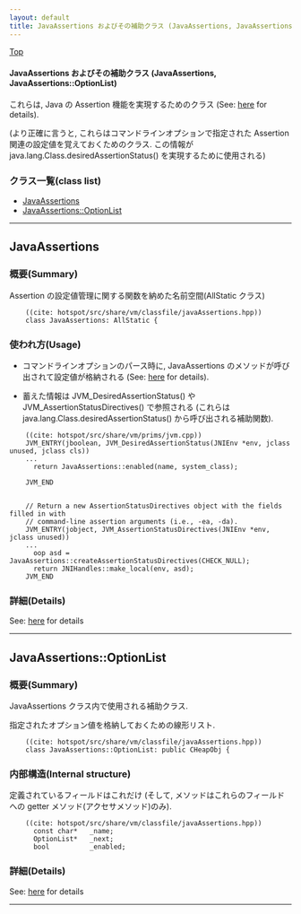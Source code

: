 ```yaml
---
layout: default
title: JavaAssertions およびその補助クラス (JavaAssertions, JavaAssertions::OptionList)
---
```

[Top](../index.html)

#### JavaAssertions およびその補助クラス (JavaAssertions, JavaAssertions::OptionList)

これらは, Java の Assertion 機能を実現するためのクラス (See: [here](no7882m9N.html) for details).

(より正確に言うと, これらはコマンドラインオプションで指定された Assertion 関連の設定値を覚えておくためのクラス.
この情報が java.lang.Class.desiredAssertionStatus() を実現するために使用される)



### クラス一覧(class list)

  * [JavaAssertions](#noLOxxXMgO)
  * [JavaAssertions::OptionList](#nobfhRsLfA)


---
## <a name="noLOxxXMgO" id="noLOxxXMgO">JavaAssertions</a>

### 概要(Summary)
Assertion の設定値管理に関する関数を納めた名前空間(AllStatic クラス)


```
    ((cite: hotspot/src/share/vm/classfile/javaAssertions.hpp))
    class JavaAssertions: AllStatic {
```

### 使われ方(Usage)
* コマンドラインオプションのパース時に,
  JavaAssertions のメソッドが呼び出されて設定値が格納される (See: [here](no7882m9N.html) for details).

* 蓄えた情報は JVM_DesiredAssertionStatus() や JVM_AssertionStatusDirectives() で参照される
  (これらは java.lang.Class.desiredAssertionStatus() から呼び出される補助関数).


```
    ((cite: hotspot/src/share/vm/prims/jvm.cpp))
    JVM_ENTRY(jboolean, JVM_DesiredAssertionStatus(JNIEnv *env, jclass unused, jclass cls))
    ...
      return JavaAssertions::enabled(name, system_class);
    
    JVM_END
    
    
    // Return a new AssertionStatusDirectives object with the fields filled in with
    // command-line assertion arguments (i.e., -ea, -da).
    JVM_ENTRY(jobject, JVM_AssertionStatusDirectives(JNIEnv *env, jclass unused))
    ...
      oop asd = JavaAssertions::createAssertionStatusDirectives(CHECK_NULL);
      return JNIHandles::make_local(env, asd);
    JVM_END
```




### 詳細(Details)
See: [here](../doxygen/classJavaAssertions.html) for details

---
## <a name="nobfhRsLfA" id="nobfhRsLfA">JavaAssertions::OptionList</a>

### 概要(Summary)
JavaAssertions クラス内で使用される補助クラス.

指定されたオプション値を格納しておくための線形リスト.


```
    ((cite: hotspot/src/share/vm/classfile/javaAssertions.hpp))
    class JavaAssertions::OptionList: public CHeapObj {
```

### 内部構造(Internal structure)
定義されているフィールドはこれだけ
(そして, メソッドはこれらのフィールドへの getter メソッド(アクセサメソッド)のみ).


```
    ((cite: hotspot/src/share/vm/classfile/javaAssertions.hpp))
      const char*   _name;
      OptionList*   _next;
      bool          _enabled;
```




### 詳細(Details)
See: [here](../doxygen/classJavaAssertions_1_1OptionList.html) for details

---
